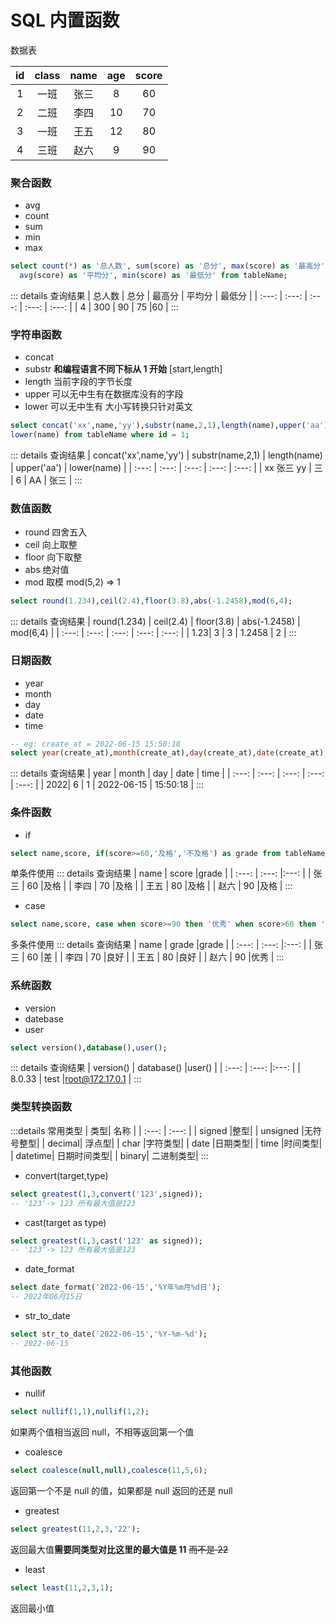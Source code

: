 # SQL 内置函数

数据表

| id  | class | name | age | score |
| :-: | :---: | :--: | :-: | :---: |
|  1  | 一班  | 张三 |  8  |  60   |
|  2  | 二班  | 李四 | 10  |  70   |
|  3  | 一班  | 王五 | 12  |  80   |
|  4  | 三班  | 赵六 |  9  |  90   |

### 聚合函数

- avg
- count
- sum
- min
- max

```sql
select count(*) as '总人数', sum(score) as '总分', max(score) as '最高分',
  avg(score) as '平均分', min(score) as '最低分' from tableName;
```

::: details 查询结果
| 总人数 | 总分 | 最高分 | 平均分 | 最低分 |
| :---: | :---: | :---: | :---: | :---: |
| 4 | 300 | 90 | 75 |60 |
:::

### 字符串函数

- concat
- substr **和编程语言不同下标从 1 开始** [start,length]
- length 当前字段的字节长度
- upper 可以无中生有在数据库没有的字段
- lower 可以无中生有 大小写转换只针对英文

```sql
select concat('xx',name,'yy'),substr(name,2,1),length(name),upper('aa'),
lower(name) from tableName where id = 1;
```

::: details 查询结果
| concat('xx',name,'yy') | substr(name,2,1) | length(name) | upper('aa') | lower(name) |
| :---: | :---: | :---: | :---: | :---: |
| xx 张三 yy | 三 | 6 | AA | 张三 |
:::

### 数值函数

- round 四舍五入
- ceil 向上取整
- floor 向下取整
- abs 绝对值
- mod 取模 mod(5,2) => 1

```sql
select round(1.234),ceil(2.4),floor(3.8),abs(-1.2458),mod(6,4);
```

::: details 查询结果
| round(1.234) | ceil(2.4) | floor(3.8) | abs(-1.2458) | mod(6,4) |
| :---: | :---: | :---: | :---: | :---: |
| 1.23| 3 | 3 | 1.2458 | 2 |
:::

### 日期函数

- year
- month
- day
- date
- time

```sql
-- eg: create_at = 2022-06-15 15:50:18
select year(create_at),month(create_at),day(create_at),date(create_at),time(create_at);
```

::: details 查询结果
| year | month | day | date | time |
| :---: | :---: | :---: | :---: | :---: |
| 2022| 6 | 1 | 2022-06-15 | 15:50:18 |
:::

### 条件函数

- if

```sql
select name,score, if(score>=60,'及格','不及格') as grade from tableName;
```

单条件使用
::: details 查询结果
| name | score |grade |
| :---: | :---: |:---: |
| 张三 | 60 |及格 |
| 李四 | 70 |及格 |
| 王五 | 80 |及格 |
| 赵六 | 90 |及格 |
:::

- case

```sql
select name,score, case when score>=90 then '优秀' when score>60 then '良好' else '差' end as grade from tableName;
```

多条件使用
::: details 查询结果
| name | grade |grade |
| :---: | :---: |:---: |
| 张三 | 60 |差 |
| 李四 | 70 |良好 |
| 王五 | 80 |良好 |
| 赵六 | 90 |优秀 |
:::

### 系统函数

- version
- datebase
- user

```sql
select version(),database(),user();
```

::: details 查询结果
| version() | database() |user() |
| :---: | :---: |:---: |
| 8.0.33 | test |root@172.17.0.1 |
:::

### 类型转换函数

:::details 常用类型
| 类型| 名称 |
| :---: | :---: |
| signed |整型|
| unsigned |无符号整型|
| decimal| 浮点型|
| char |字符类型|
| date |日期类型|
| time |时间类型|
| datetime| 日期时间类型|
| binary| 二进制类型|
  :::

- convert(target,type)

```sql
select greatest(1,3,convert('123',signed));
-- '123'-> 123 所有最大值是123
```

- cast(target as type)

```sql
select greatest(1,3,cast('123' as signed));
-- '123'-> 123 所有最大值是123
```

- date_format

```sql
select date_format('2022-06-15','%Y年%m月%d日');
-- 2022年06月15日
```

- str_to_date

```sql
select str_to_date('2022-06-15','%Y-%m-%d');
-- 2022-06-15
```

### 其他函数

- nullif

```sql
select nullif(1,1),nullif(1,2);
```

如果两个值相当返回 null，不相等返回第一个值

- coalesce

```sql
select coalesce(null,null),coalesce(11,5,6);
```

返回第一个不是 null 的值，如果都是 null 返回的还是 null

- greatest

```sql
select greatest(11,2,3,'22');
```

返回最大值**需要同类型对比这里的最大值是 11** ~~而不是 22~~

- least

```sql
select least(11,2,3,1);
```

返回最小值
